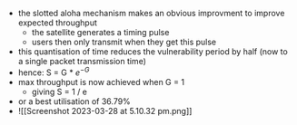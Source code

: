 
- the slotted aloha mechanism makes an obvious improvment to improve expected throughput 
	- the satellite generates a timing pulse 
	- users then only transmit when they get this pulse 
- this quantisation of time reduces the vulnerability period by half (now to a single packet transmission time)
- hence: S = G * $e^{-G}$ 
- max throughput is now achieved when G = 1 
	- giving S = 1 / e
- or a best utilisation of 36.79%
- ![[Screenshot 2023-03-28 at 5.10.32 pm.png]]